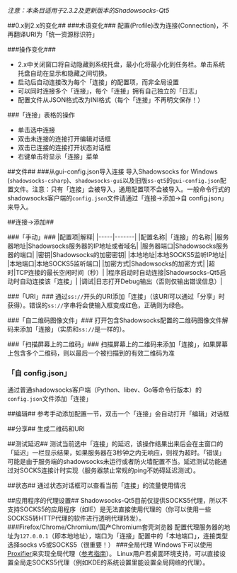 _注意：本条目适用于2.3.2及更新版本的Shadowsocks-Qt5_

##0.x到2.x的变化##
###术语变化###
配置(Profile)改为连接(Connection)，不再翻译URI为「统一资源标识符」

###操作变化###
- 2.x中关闭窗口将自动隐藏到系统托盘，最小化将最小化到任务栏。单击系统托盘自动在显示和隐藏之间切换。
- 启动后自动连接改为每个「连接」的配置项，而非全局设置
- 可以同时连接多个「连接」，每个「连接」拥有自己独立的「日志」
- 配置文件从JSON格式改为INI格式（每个「连接」不再明文保存！）

###「连接」表格的操作
- 单击选中连接
- 双击未连接的连接打开编辑对话框
- 双击已连接的连接打开状态对话框
- 右键单击将显示「连接」菜单

##文件##
###从gui-config.json导入连接
导入Shadowsocks for Windows (`shadowsocks-csharp`)、`shadowsocks-gui`以及旧版`ss-qt5`的`gui-config.json`配置文件。注意：只有「连接」会被导入，通用配置项不会被导入。一般命令行式的shadowsocks客户端的`config.json`文件请通过「连接->添加->自 config.json」来导入。

##连接->添加##

###「手动」###
|配置项|解释|
|-----|-------|
|配置名称|「连接」的名称|
|服务器地址|Shadowsocks服务器的IP地址或者域名|
|服务器端口|Shadowsocks服务器的端口|
|密钥|Shadowsocks的加密密钥|
|本地地址|本地SOCKS5监听IP地址|
|本地端口|本地SOCKS5监听端口|
|加密方式|Shadowsocks的加密方式|
|超时|TCP连接的最长空闲时间（秒）|
|程序启动时自动连接|Shadowsocks-Qt5启动时自动连接该「连接」|
|调试|日志打开Debug输出（否则仅输出错误信息）|

###「URI」###
通过`ss://`开头的URI添加「连接」（该URI可以通过「分享」时获得）。错误的`ss://`字串将会使输入框变成红色，正确则为绿色。

###「自二维码图像文件」###
打开包含Shadowsocks配置的二维码图像文件解码来添加「连接」（实质和`ss://`是一样的）。

###「扫描屏幕上的二维码」###
扫描屏幕上的二维码来添加「连接」，如果屏幕上包含多个二维码，则以最后一个被扫描到的有效二维码为准

### 「自 config.json」 ###
通过普通shadowsocks客户端（Python、libev、Go等命令行版本）的`config.json`文件添加「连接」

##编辑##
参考手动添加配置一节，双击一个「连接」会自动打开「编辑」对话框

##分享##
生成二维码和URI

##测试延迟##
测试当前选中「连接」的延迟，该操作结果出来后会在主窗口的「延迟」一栏显示结果，如果服务器在3秒钟之内无响应，则视为超时。「错误」可能是由于服务端的shadowsocks未运行或者防火墙配置不当。延迟测试功能通过对SOCKS连接计时实现（服务器禁止常规的ping不妨碍延迟测试）。

##状态##
通过状态对话框可以查看当前「连接」的流量使用情况

##应用程序的代理设置##
Shadowsocks-Qt5目前仅提供SOCKS5代理，所以不支持SOCKS5的应用程序（如IE）是无法直接使用代理的（你可以使用一些SOCKS5转HTTP代理的软件进行透明代理转发）。
###Firefox/Chrome/Chromium/国产Chromium套壳浏览器
配置代理服务器的地址为`127.0.0.1`（即本地地址），端口为「连接」配置中的「本地端口」，连接类型选择socks v5或SOCKS5（很重要！）
###全局代理
Windows下可以使用[Proxifier](http://proxifier.com/)来实现全局代理（[参考指南](https://kyonli.com/p/64)）。
Linux用户若桌面环境支持，可以直接设置全局走SOCKS5代理（例如KDE的系统设置里能设置全局网络的代理）。